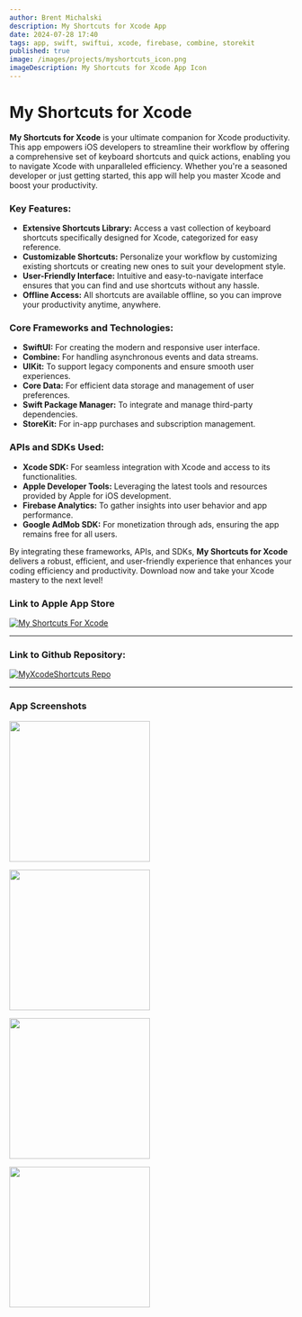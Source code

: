 ```yaml
---
author: Brent Michalski
description: My Shortcuts for Xcode App
date: 2024-07-28 17:40
tags: app, swift, swiftui, xcode, firebase, combine, storekit
published: true
image: /images/projects/myshortcuts_icon.png
imageDescription: My Shortcuts for Xcode App Icon
---
```


# My Shortcuts for Xcode

**My Shortcuts for Xcode** is your ultimate companion for Xcode productivity. This app empowers iOS developers to streamline their workflow by offering a comprehensive set of keyboard shortcuts and quick actions, enabling you to navigate Xcode with unparalleled efficiency. Whether you're a seasoned developer or just getting started, this app will help you master Xcode and boost your productivity.

### Key Features:

- **Extensive Shortcuts Library:** Access a vast collection of keyboard shortcuts specifically designed for Xcode, categorized for easy reference.
- **Customizable Shortcuts:** Personalize your workflow by customizing existing shortcuts or creating new ones to suit your development style.
- **User-Friendly Interface:** Intuitive and easy-to-navigate interface ensures that you can find and use shortcuts without any hassle.
- **Offline Access:** All shortcuts are available offline, so you can improve your productivity anytime, anywhere.

### Core Frameworks and Technologies:

- **SwiftUI:** For creating the modern and responsive user interface.
- **Combine:** For handling asynchronous events and data streams.
- **UIKit:** To support legacy components and ensure smooth user experiences.
- **Core Data:** For efficient data storage and management of user preferences.
- **Swift Package Manager:** To integrate and manage third-party dependencies.
- **StoreKit:** For in-app purchases and subscription management.

### APIs and SDKs Used:

- **Xcode SDK:** For seamless integration with Xcode and access to its functionalities.
- **Apple Developer Tools:** Leveraging the latest tools and resources provided by Apple for iOS development.
- **Firebase Analytics:** To gather insights into user behavior and app performance.
- **Google AdMob SDK:** For monetization through ads, ensuring the app remains free for all users.

By integrating these frameworks, APIs, and SDKs, **My Shortcuts for Xcode** delivers a robust, efficient, and user-friendly experience that enhances your coding efficiency and productivity. Download now and take your Xcode mastery to the next level!


### Link to Apple App Store
[![My Shortcuts For Xcode](/images/available-on.png)](https://apps.apple.com/us/app/my-shortcuts-for-xcode/id6499236630)

---

### Link to Github Repository:
[![MyXcodeShortcuts Repo](/images/github-mark.svg)](https://github.com/perlguy99/MyXcodeShortcuts)

---

### App Screenshots

[<img src="/images/projects/myshortcuts_01.png" style="width: 250px;height:auto;" />](/images/projects/myshortcuts_01.png)

[<img src="/images/projects/myshortcuts_02.png" style="width: 250px;height:auto;" />](/images/projects/myshortcuts_02.png)

[<img src="/images/projects/myshortcuts_03.png" style="width: 250px;height:auto;" />](/images/projects/myshortcuts_03.png)

[<img src="/images/projects/myshortcuts_04.png" style="width: 250px;height:auto;" />](/images/projects/myshortcuts_04.png)


